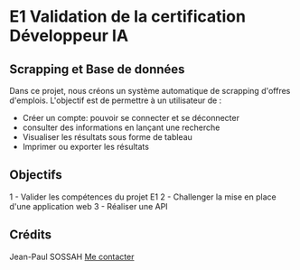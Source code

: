 # E1 Validation de la certification Développeur IA

## Scrapping et Base de données

Dans ce projet, nous créons un système automatique de scrapping d'offres d'emplois. L'objectif est de permettre à un utilisateur de :

- Créer un compte: pouvoir se connecter et se déconnecter
- consulter des informations en lançant une recherche
- Visualiser les résultats sous forme de tableau
- Imprimer ou exporter les résultats

## Objectifs

1 - Valider les compétences du projet E1
2 - Challenger la mise en place d'une application web
3 - Réaliser une API

## Crédits

Jean-Paul SOSSAH
[Me contacter]('https://www.linkedin.com/in/jean-paul-s-9a232419b/')